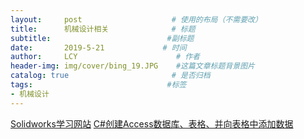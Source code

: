 ```yaml
---
layout:     post                    # 使用的布局（不需要改）
title:      机械设计相关              # 标题 
subtitle:                          #副标题
date:       2019-5-21             # 时间
author:     LCY                      # 作者
header-img: img/cover/bing_19.JPG    #这篇文章标题背景图片
catalog: true                       # 是否归档
tags:                              #标签
- 机械设计
---
```

[Solidworks学习网站](http://xifengboke.com/)
[C#创建Access数据库、表格、并向表格中添加数据](https://blog.csdn.net/rl529014/article/details/78695152)



